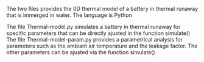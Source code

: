 The two files provides the 0D thermal model of a battery in thermal runaway that is immerged in water. The language is Python

The file Thermal-model.py simulates a battery in thermal runaway for specific parameters that can be directly ajusted in the function simulate()
The file Thermal-model-param.py provides a parametrical analysis for parameters such as the ambiant air temperature and the leakage factor. The other parameters can be ajusted via the function simulate()

